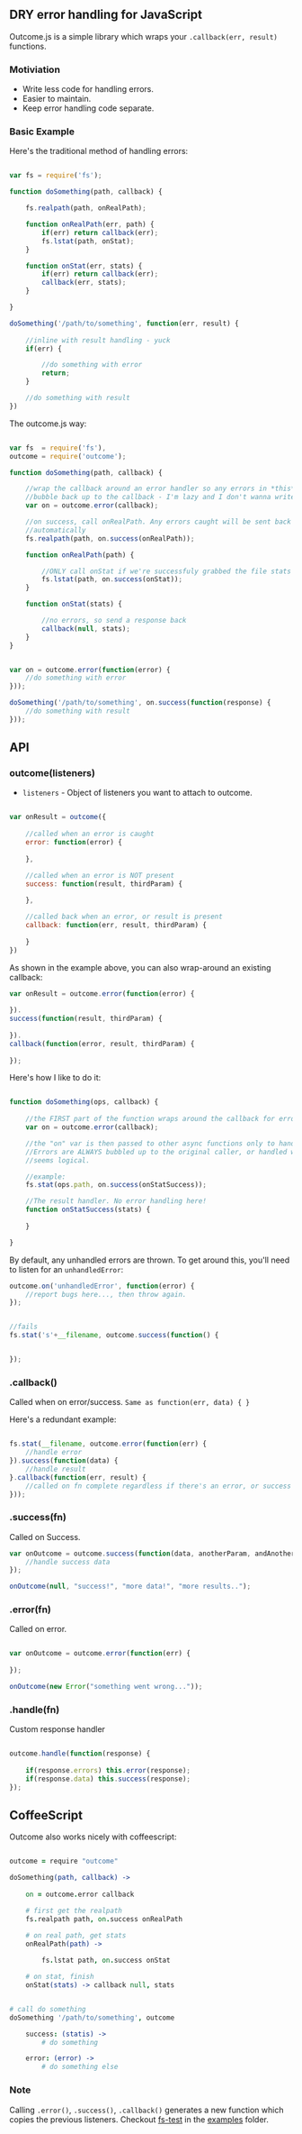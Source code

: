 ## DRY error handling for JavaScript

Outcome.js is a simple library which wraps your `.callback(err, result)` functions. 

### Motiviation

- Write less code for handling errors.
- Easier to maintain.
- Keep error handling code separate. 


### Basic Example

Here's the traditional method of handling errors:

```javascript

var fs = require('fs');

function doSomething(path, callback) {

	fs.realpath(path, onRealPath);

	function onRealPath(err, path) {
		if(err) return callback(err);
		fs.lstat(path, onStat);
	}

	function onStat(err, stats) {
		if(err) return callback(err);
		callback(err, stats);
	}

}

doSomething('/path/to/something', function(err, result) {
	
	//inline with result handling - yuck
	if(err) {

		//do something with error
		return;
	}

	//do something with result
})
```

The outcome.js way:

```javascript

var fs  = require('fs'),
outcome = require('outcome');

function doSomething(path, callback) {

	//wrap the callback around an error handler so any errors in *this* function
	//bubble back up to the callback - I'm lazy and I don't wanna write this stuff...
	var on = outcome.error(callback);

	//on success, call onRealPath. Any errors caught will be sent back
	//automatically
	fs.realpath(path, on.success(onRealPath));

	function onRealPath(path) {

		//ONLY call onStat if we're successfuly grabbed the file stats
		fs.lstat(path, on.success(onStat));
	}

	function onStat(stats) {

		//no errors, so send a response back
		callback(null, stats);
	}
}


var on = outcome.error(function(error) {
	//do something with error
}));

doSomething('/path/to/something', on.success(function(response) {
	//do something with result
}));

```

## API

### outcome(listeners)

- `listeners` - Object of listeners you want to attach to outcome.

```javascript

var onResult = outcome({
	
	//called when an error is caught
	error: function(error) {
		
	},

	//called when an error is NOT present
	success: function(result, thirdParam) {
		
	},

	//called back when an error, or result is present
	callback: function(err, result, thirdParam) {
		
	}
})

```

As shown in the example above, you can also wrap-around an existing callback:

```javascript
var onResult = outcome.error(function(error) {
	
}).
success(function(result, thirdParam) {
	
}).
callback(function(error, result, thirdParam) {
	
});
```

Here's how I like to do it:

```javascript

function doSomething(ops, callback) {
	
	//the FIRST part of the function wraps around the callback for errors
	var on = outcome.error(callback);

	//the "on" var is then passed to other async functions only to handle results. 
	//Errors are ALWAYS bubbled up to the original caller, or handled wherever it 
	//seems logical.

	//example:
	fs.stat(ops.path, on.success(onStatSuccess));

	//The result handler. No error handling here! 
	function onStatSuccess(stats) {
		
	}

}

```

By default, any unhandled errors are thrown. To get around this, you'll need to listen for an `unhandledError`:

```javascript
outcome.on('unhandledError', function(error) {
	//report bugs here..., then throw again.
});


//fails
fs.stat('s'+__filename, outcome.success(function() {


});
```



### .callback()

Called when on error/success. `Same as function(err, data) { }`

Here's a redundant example:

```javascript

fs.stat(__filename, outcome.error(function(err) {
	//handle error
}).success(function(data) {
	//handle result
}.callback(function(err, result) {
	//called on fn complete regardless if there's an error, or success
}));

```

### .success(fn)

Called on Success.

```javascript
var onOutcome = outcome.success(function(data, anotherParam, andAnotherParam) {
	//handle success data
});

onOutcome(null, "success!", "more data!", "more results..");
```

### .error(fn)

Called on error.

```javascript

var onOutcome = outcome.error(function(err) {
	
});

onOutcome(new Error("something went wrong...")); 
```

### .handle(fn)

Custom response handler

```javascript

outcome.handle(function(response) {
	
	if(response.errors) this.error(response);
	if(response.data) this.success(response);
});

```


## CoffeeScript

Outcome also works nicely with coffeescript:

```coffeescript

outcome = require "outcome"

doSomething(path, callback) ->
	
	on = outcome.error callback

	# first get the realpath
	fs.realpath path, on.success onRealPath

	# on real path, get stats
	onRealPath(path) ->
		
		fs.lstat path, on.success onStat

	# on stat, finish
	onStat(stats) -> callback null, stats


# call do something
doSomething '/path/to/something', outcome 

	success: (statis) ->
		# do something

	error: (error) ->
		# do something else


```


### Note

Calling `.error()`, `.success()`, `.callback()` generates a new function which copies the previous listeners. 
Checkout [fs-test](outcome.js/blob/master/examples/fs-test.js) in the [examples](outcome.js/blog/master/examples) folder.
